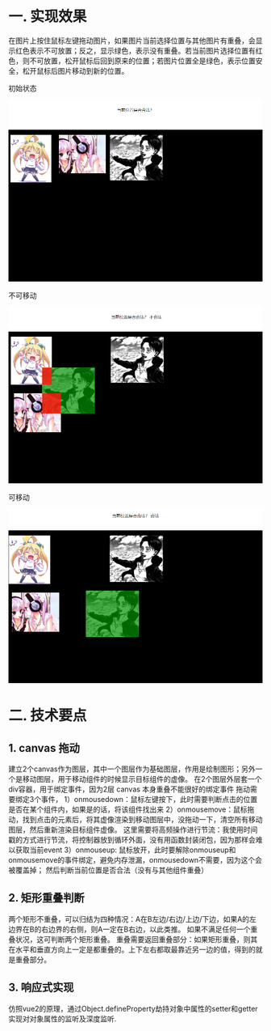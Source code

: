 #  一. 实现效果

在图片上按住鼠标左键拖动图片，如果图片当前选择位置与其他图片有重叠，会显示红色表示不可放置；反之，显示绿色，表示没有重叠。若当前图片选择位置有红色，则不可放置，松开鼠标后回到原来的位置；若图片位置全是绿色，表示位置安全，松开鼠标后图片移动到新的位置。



初始状态

![初始效果](https://github.com/Yangtse1024/dragImages/blob/master/img/readme-img-1.png)



不可移动

![不可以动](https://github.com/Yangtse1024/dragImages/blob/master/img/readme-img-2.png)



可移动

![可移动](https://github.com/Yangtse1024/dragImages/blob/master/img/readme-img-3.png)



#  二. 技术要点

##  1. canvas 拖动

建立2个canvas作为图层，其中一个图层作为基础图层，作用是绘制图形；另外一个是移动图层，用于移动组件的时候显示目标组件的虚像。
在2个图层外层套一个div容器，用于绑定事件，因为2层 canvas 本身重叠不能很好的绑定事件
拖动需要绑定3个事件，
1）onmousedown：鼠标左键按下，此时需要判断点击的位置是否在某个组件内，如果是的话，将该组件找出来
2）onmousemove：鼠标拖动，找到点击的元素后，将其虚像渲染到移动图层中，没拖动一下，清空所有移动图层，然后重新渲染目标组件虚像。
    这里需要将高频操作进行节流：我使用时间戳的方式进行节流，将控制器放到循环外面，没有用函数封装闭包，因为那样会难以获取当前event
3）onmouseup: 鼠标放开，此时要解除onmouseup和onmousemove的事件绑定，避免内存泄漏，onmousedown不需要，因为这个会被覆盖掉；
    然后判断当前位置是否合法（没有与其他组件重叠）

## 2. 矩形重叠判断

两个矩形不重叠，可以归结为四种情况：A在B左边/右边/上边/下边，如果A的左边界在B的右边界的右侧，则A一定在B右边，以此类推。
如果不满足任何一个重叠状况，这可判断两个矩形重叠。
重叠需要返回重叠部分：如果矩形重叠，则其在水平和垂直方向上一定是都重叠的。上下左右都取最靠近另一边的值，得到的就是重叠部分。



## 3. 响应式实现

仿照vue2的原理，通过Object.defineProperty劫持对象中属性的setter和getter实现对对象属性的监听及深度监听.
